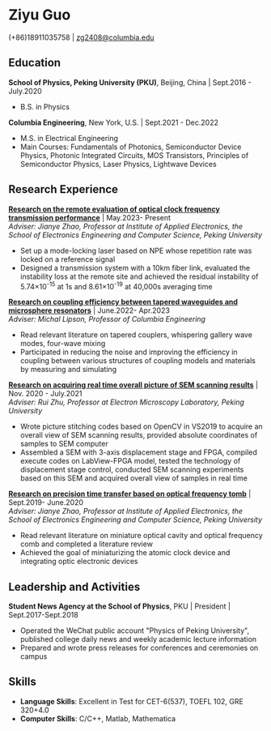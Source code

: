 # **Ziyu Guo** 
(+86)18911035758 | zg2408@columbia.edu

## Education
**School of Physics, Peking University (PKU)**, Beijing, China | Sept.2016 - July.2020
- B.S. in Physics

**Columbia Engineering**, New York, U.S. | Sept.2021 - Dec.2022
- M.S. in Electrical Engineering
- Main Courses: Fundamentals of Photonics, Semiconductor Device Physics, Photonic Integrated Circuits, MOS Transistors, Principles of Semiconductor Physics, Laser Physics, Lightwave Devices

## Research Experience
<ins>**Research on the remote evaluation of optical clock frequency transmission performance**</ins> | May.2023- Present  
*Adviser: Jianye Zhao, Professor at Institute of Applied Electronics, the School of Electronics Engineering and Computer Science, Peking University*  
- Set up a mode-locking laser based on NPE whose repetition rate was locked on a reference signal
- Designed a transmission system with a 10km fiber link, evaluated the instability loss at the remote site and achieved the residual instability of 5.74×10<sup>-15</sup> at 1s and 8.61×10<sup>-19</sup> at 40,000s averaging time

<ins>**Research on coupling efficiency between tapered waveguides and microsphere resonators**</ins> | June.2022- Apr.2023  
*Adviser: Michal Lipson, Professor of Columbia Engineering*
- Read relevant literature on tapered couplers, whispering gallery wave modes, four-wave mixing
- Participated in reducing the noise and improving the efficiency in coupling between various structures of coupling models and materials by measuring and simulating  

<ins>**Research on acquiring real time overall picture of SEM scanning results**</ins> | Nov. 2020 - July.2021  
*Adviser: Rui Zhu, Professor at Electron Microscopy Laboratory, Peking University*
- Wrote picture stitching codes based on OpenCV in VS2019 to acquire an overall view of SEM scanning results, provided absolute coordinates of samples to SEM computer
- Assembled a SEM with 3-axis displacement stage and FPGA, compiled execute codes on LabView-FPGA model, tested the technology of displacement stage control, conducted SEM scanning experiments based on this SEM and acquired overall view of samples in real time

<ins>**Research on precision time transfer based on optical frequency tomb**</ins> | Sept.2019- June.2020  
*Adviser: Jianye Zhao, Professor at Institute of Applied Electronics, the School of Electronics Engineering and Computer Science, Peking University*
- Read relevant literature on miniature optical cavity and optical frequency comb and completed a literature review
- Achieved the goal of miniaturizing the atomic clock device and integrating optic electronic devices

## Leadership and Activities
**Student News Agency at the School of Physics**, PKU | President | Sept.2017-Sept.2018
- Operated the WeChat public account "Physics of Peking University", published college daily news and weekly academic lecture information
- Prepared and wrote press releases for conferences and ceremonies on campus

## Skills
- **Language Skills**: Excellent in Test for CET-6(537), TOEFL 102, GRE 320+4.0
- **Computer Skills**: C/C++, Matlab, Mathematica
